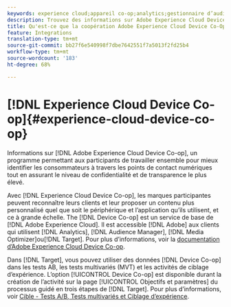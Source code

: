 ```yaml
---
keywords: experience cloud;appareil co-op;analytics;gestionnaire d’audience;aam;media optimizer;graphique d’appareil
description: Trouvez des informations sur Adobe Experience Cloud Device Co-op. Collaborez pour mieux identifier les consommateurs sur les points de contact numériques tout en garantissant la confidentialité et la transparence.
title: Qu'est-ce que la coopération Adobe Experience Cloud Device Co-Op ?
feature: Integrations
translation-type: tm+mt
source-git-commit: bb27f6e540998f7dbe7642551f7a5013f2fd25b4
workflow-type: tm+mt
source-wordcount: '183'
ht-degree: 68%

---
```



# [!DNL Experience Cloud Device Co-op]{#experience-cloud-device-co-op}

Informations sur [!DNL Adobe Experience Cloud Device Co-op], un programme permettant aux participants de travailler ensemble pour mieux identifier les consommateurs à travers les points de contact numériques tout en assurant le niveau de confidentialité et de transparence le plus élevé.

Avec [!DNL Experience Cloud Device Co-op], les marques participantes peuvent reconnaître leurs clients et leur proposer un contenu plus personnalisé quel que soit le périphérique et l’application qu’ils utilisent, et ce à grande échelle. The [!DNL Device Co-op] est un service de base de [!DNL Adobe Experience Cloud]. Il est accessible [!DNL Adobe] aux clients qui utilisent [!DNL Analytics], [!DNL Audience Manager], [!DNL Media Optimizer]ou[!DNL Target]. Pour plus d’informations, voir la [documentation d’Adobe Experience Cloud Device Co-op](https://experienceleague.adobe.com/docs/device-co-op/using/home.html).

Dans [!DNL Target], vous pouvez utiliser des données [!DNL Device Co-op] dans les tests AB, les tests multivariés (MVT) et les activités de ciblage d’expérience. L’option [!UICONTROL Device Co-op] est disponible durant la création de l’activité sur la page [!UICONTROL Objectifs et paramètres] du processus guidé en trois étapes de [!DNL Target]. Pour plus d’informations, voir [Cible - Tests A/B, Tests multivariés et Ciblage d’expérience](https://experienceleague.adobe.com/docs/device-co-op/using/data/target.html).
